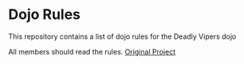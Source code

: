 Dojo Rules
==========

This repository contains a list of dojo rules for the Deadly Vipers dojo

All members should read the rules. 
[Original Project](https://github.com/deadlyvipers)
